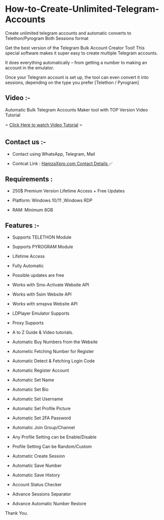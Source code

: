 # How-to-Create-Unlimited-Telegram-Accounts
Create unlimited telegram accounts and automatic converts to Telethon/Pyrogram Both Sessions format 



Get the best version of the Telegram Bulk Account Creator Tool! This special software makes it super easy to create multiple Telegram accounts. 

It does everything automatically – from getting a number to making an account in the emulator. 

Once your Telegram account is set up, the tool can even convert it into sessions, depending on the type you prefer [Telethon / Pyrogram]

## Video :-

Automatic Bulk Telegram Accounts Maker tool with TOP Version Video Tutorial

⭐  [Click Here to watch Video Tutorial](https://youtu.be/icW7Obf_MEA?si=6wuJtiE5Mx9TZYrC)  ⭐

## Contact us :-

- Contact using WhatsApp, Telegram, Mail 

- Contcat Link  : [HamzaXpro.com Contact Details ](https://www.hamzaxpro.com/contact) ✅

## Requirements :


-  250$ Premium Version Lifetime Access + Free Updates

-  Platform: Windows 10/11 ,Windows RDP

-  RAM: Minimum 8GB



## Features :- 

-  Supports TELETHON Module 

-  Supports  PYROGRAM Module 

-  Lifetime Access 

-  Fully Automatic

-  Possible updates are free 

-  Works with Sms-Activate Website API

-  Works with 5sim Website API

-  Works with smspva Website API

-  LDPlayer Emulator Supports

-  Proxy Supports

-  A to Z Guide & Video tutorials.

-  Automatic Buy Numbers from the Website

-  Autometic Fetching Number for Register

-  Automatic Detect & Fetching Login Code

-  Automatic Register Account

-  Automatic Set Name

-  Automatic Set Bio

-  Automatic Set Username

-  Automatic Set Profile Picture

-  Automatic Set 2FA Password

-  Automatic Join Group/Channel

-  Any Profile Setting can be Enable/Disable

-  Profile Setting Can be Random/Custom

-  Automatic Create Session

-  Automatic Save Number

-  Automatic Save History

-  Account Status Checker

-  Advance  Sessions Separator

-  Advance  Automatic Number Restore


Thank You.
